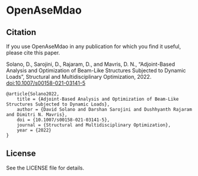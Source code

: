# OpenAseMdao

## Citation

If you use OpenAseMdao in any publication for which you find it useful, please cite this paper.

Solano, D., Sarojini, D., Rajaram, D., and Mavris, D. N., “Adjoint-Based Analysis and Optimization of Beam-Like Structures Subjected to Dynamic Loads”, Structural and Multidisciplinary Optimization, 2022. [doi:10.1007/s00158-021-03141-5](https://doi.org/10.1007/s00158-021-03141-5)

```
@article{Solano2022,
    title = {Adjoint-Based Analysis and Optimization of Beam-Like Structures Subjected to Dynamic Loads},
    author = {David Solano and Darshan Sarojini and Dushhyanth Rajaram and Dimitri N. Mavris},
    doi = {10.1007/s00158-021-03141-5},
    journal = {Structural and Multidisciplinary Optimization},
    year = {2022}
}
```

## License

See the LICENSE file for details.
